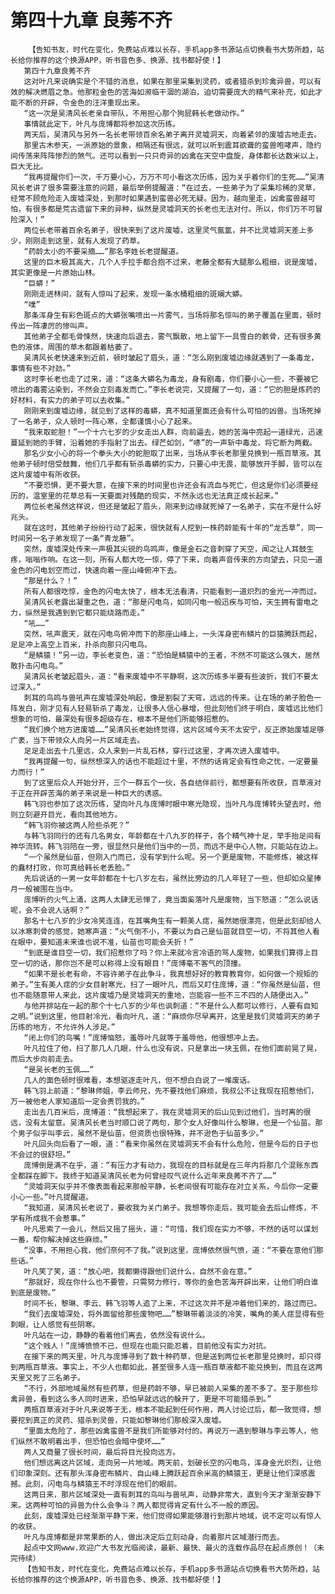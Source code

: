 # 第四十九章 良莠不齐
        【告知书友，时代在变化，免费站点难以长存，手机app多书源站点切换看书大势所趋，站长给你推荐的这个换源APP，听书音色多、换源、找书都好使！】
       第四十九章良莠不齐
       这对叶凡来说确实是个不错的消息，如果在那里采集到灵药，或者猎杀到珍禽异兽，可以有效的解决燃眉之急。他那粒金色的苦海如濒临干涸的湖泊，迫切需要庞大的精气来补充，如此才能不断的开辟，令金色的汪洋重现出来。
       “这一次是吴清风长老亲自带队，不用担心那个狗屁韩长老做动作。”
       事情就此定下，叶凡与庞博都将参加这次历练。
       两天后，吴清风与另外一名长老带领百余名弟子离开灵墟洞天，向着紧邻的废墟古地走去。
       那里古木参天，一派原始的景象，相隔还有很远，就可以听到震耳欲聋的蛮兽咆哮声，隐约间传荡来阵阵惨烈的煞气。还可以看到一只只奇异的凶禽在天空中盘旋，身体都长达数米以上，巨大无比。
       “我再提醒你们一次，千万要小心，万万不可小看这次历练，因为关乎着你们的生死……”吴清风长老讲了很多需要注意的问题，最后举例提醒道：“在过去，一些弟子为了采集珍稀的灵草，经常不顾危险走入废墟深处，到那时如果遇到蛮兽必死无疑。因为，越向里走，凶禽蛮兽越可怕，有很多都是荒古遗留下来的异种，纵然是灵墟洞天的长老也无法对付。所以，你们万不可冒险深入！”
       两位长老带着百余名弟子，很快来到了这片废墟，这里灵气氤氲，并不比灵墟洞天差上多少，刚刚走到这里，就有人发现了药草。
       “药龄太小的不要采摘……”那名李姓长老提醒道。
       这里的巨木极其高大，几个人手拉手都合抱不过来，老藤全都有大腿那么粗细，说是废墟，其实更像是一片原始山林。
       “巨蟒！”
       刚刚走进林间，就有人惊叫了起来，发现一条水桶粗细的斑斓大蟒。
       “噗”
       那条浑身生有彩色斑点的大蟒张嘴喷出一片雾气，当场将那名惊叫的弟子覆盖在里面，顿时传出一阵凄厉的惨叫声。
       其他弟子全都毛骨悚然，快速向后退去，雾气飘散，地上留下一具雪白的骸骨，还有很多黄色的液体，周围的草木都跟着枯萎了。
       吴清风长老快速来到近前，顿时皱起了眉头，道：“怎么刚到废墟边缘就遇到了一条毒龙，事情有些不对劲。”
       这时李长老也走了过来，道：“这条大蟒名为毒龙，身有剧毒，你们要小心一些，不要被它喷出的毒雾沾染到，不然会立刻毒发而亡。”李长老说完，又提醒了一句，道：“它的胆是炼药的好材料，有实力的弟子可以去收集。”
       刚刚来到废墟边缘，就见到了这样的毒蟒，真不知道里面还会有什么可怕的凶兽。当场死掉了一名弟子，众人顿时一阵心寒，全都谨慎小心了起来。
       “我来取蛇胆！”一个十六七岁的少女走出人群，向前逼去，她的苦海中亮起一道绿光，迅速蔓延到她的手臂，沿着她的手指射了出去。绿芒如剑，“哧”的一声斩中毒龙，将它断为两截。
       那名少女小心的将一个拳头大小的蛇胆取了出来，当场从李长老那里兑换到一瓶百草液。其他弟子顿时倍受鼓舞，他们几乎都有斩杀毒蟒的实力，只要心中无畏，能够放开手脚，皆可以在这片废墟中有所收获。
       “不要恐惧，更不要大意，在接下来的时间里也许还会有流血与死亡，但这是你们必须要经历的，温室里的花草总有一天要面对残酷的现实，不然永远也无法真正成长起来。”
       两位长老虽然这样说，但还是皱起了眉头，刚来到边缘就死掉了一名弟子，实在不是什么好兆头。
       就在这时，其他弟子纷纷行动了起来，很快就有人挖到一株药龄能有十年的“龙舌草”，同一时间另一名子弟发现了一条“青龙藤”。
       突然，废墟深处传来一声极其尖锐的鸟鸣声，像是金石之音刺穿了天空，闻之让人耳鼓生疼，嗡嗡作响。在这一刻，所有人都大吃一惊，停了下来，向着声音传来的方向望去，只见一道金色的闪电划空而过，快速向着一座山峰俯冲下去。
       “那是什么？！”
       所有人都很吃惊，金色的闪电太快了，根本无法看清，只能看到一道炽烈的金光一冲而过。
       吴清风长老露出凝重之色，道：“那是闪电鸟，如同闪电一般迅疾与可怕，天生拥有雷电之力，纵然是我遇到到它都只能绕路而走。”
       “吼……”
       突然，吼声震天，就在闪电鸟俯冲而下的那座山峰上，一头浑身密布鳞片的巨猿腾跃而起，足足冲上高空上百米，扑杀向那只闪电鸟。
       “是鳞猿！”另一边，李长老变色，道：“恐怕是鳞猿中的王者，不然不可能这么强大，居然敢扑击闪电鸟。”
       吴清风长老皱起眉头，道：“看来废墟中不平静啊，这次历练多半要有些波折，我们不要太过深入。”
       刺耳的鸟鸣与兽吼声在废墟深处响起，像是割裂了天穹，远远的传来。让在场的弟子脸色一阵发白，刚才见有人轻易斩杀了毒龙，让很多人信心暴增，但此刻他们终于明白，废墟远比他们想象的可怕，最深处有很多超级存在，根本不是他们所能够招惹的。
       “我们换个地方进废墟……”吴清风长老始终觉得，这片区域今天不太安宁，反正原始废墟足够广袤，当下带领众人向另一片区域走去。
       足足走出去十几里远，众人来到一片乱石林，穿行过这里，才再次进入废墟中。
       “我再提醒一句，纵然想深入的话也不能超过十里，不然的话肯定会有性命之忧，一定要量力而行！”
       到了这里后众人开始分开，三个一群五个一伙，各自结伴前行，都想要有所收获，百草液对于正在开辟苦海的弟子来说是一种巨大的诱惑。
       韩飞羽也参加了这次历练，望向叶凡与庞博时眼中寒光隐现，当叶凡与庞博转头望去时，他则立刻避开目光，看向其他地方。
       “韩飞羽你被这两人险些杀死？”
       与韩飞羽同行的还有几名男女，年龄都在十八九岁的样子，各个精气神十足，举手抬足间有神华流转。韩飞羽陪在一旁，很显然只是他们当中的一员，而远不是中心人物，只能站在边上。
       “一个虽然是仙苗，但刚入门而已，没有学到什么呢。另一个更是废物，不能修炼，被这样的蠢材打败，你可真给韩长老丢脸。”
       先后说话的一男一女年龄都在十七八岁左右，虽然比旁边的几人年轻了一些，但却如众星捧月一般被围在当中。
       庞博听的火气上涌，这两人太肆无忌惮了，竟当面奚落叶凡是废物，当下怒道：“怎么说话呢，会不会说人话啊？”
       那名十七八岁的少女冷笑连连，在其嘴角生有一颗美人痣，虽然她很漂亮，但是此刻却给人以冰寒刺骨的感觉，她寒声道：“火气倒不小，不要以为自己是仙苗就目空一切，不将其他人看在眼中，要知道未来谁也说不准，仙苗也可能会夭折！”
       “到底是谁目空一切，我们招惹你了吗？你上来就冷言冷语的骂人废物，如果我们算得上目空一切的话，那你岂不是可以称得上没有眼目！”庞博毫不客气的顶撞。
       “如果不是长老有命，不容许弟子在此争斗，我真想好好的教育教育你，如何做一个规矩的弟子。”生有美人痣的少女目射寒光，扫了一眼叶凡，而后又盯住庞博，道：“你虽然是仙苗，但也不能随意带人来此，这片废墟乃是灵墟洞天的重地，岂能容一些不三不四的人随便出入。”
       与他并排站在一起的那个十七八岁的少年也讽刺道：“不是什么人都可以修行，人要有自知之明。”说到这里，他目射冷光，看向叶凡，道：“麻烦你尽早离开，这里是我们灵墟洞天的弟子历练的地方，不允许外人涉足。”
       “闭上你们的鸟嘴！”庞博恼怒，羞辱叶凡就等于羞辱他，他很想冲上去。
       叶凡拉住了他，扫了那几人几眼，什么也没有说，只是拿出一块玉佩，在他们面前晃了晃，而后大步向前走去。
       “是吴长老的玉佩……”
       几人的面色顿时很难看，本想驱逐走叶凡，但不想白白说了一堆废话。
       韩飞羽上前道：“黎琳师姐，李云师兄，先不要找他们麻烦，我叔公不让我现在招惹他们，万一被他老人家知道后一定会责罚我的。”
       走出去几百米后，庞博道：“我想起来了，我在灵墟洞天的后山见到过他们，当时离的很远，没有太留意。吴清风长老当时顺口说了两句，那个女人好像叫什么黎琳，也是一个仙苗。那个男子似乎叫李云，虽然不是仙苗，但资质也很特殊，并不逊色于仙苗多少。”
       叶凡回头向后看了一眼，道：“看来你虽然在灵墟洞天不会有什么危险，但是今后的日子也不会过的很舒坦。”
       庞博倒是满不在乎，道：“有压力才有动力，我现在的目标就是在三年内将那几个混账东西全都踩在脚下。我终于知道吴清风长老为何曾经叹气说什么近年来良莠不齐了……”
       “灵墟洞天似乎并不像表面看起来那般平静，长老间很有可能存在对立关系，今后你一定要小心一些。”叶凡提醒道。
       “我知道，吴清风长老说了，要收我为关门弟子。我想等你走后，我可能会去后山修炼，不学有所成我不会惹事。”
       叶凡思索了一会儿，然后又摇了摇头，道：“可惜，我们现在实力不够，不然的话可以谋划一番，帮你解决掉这些麻烦。”
       “没事，不用担心我，他们奈何不了我。”说到这里，庞博依然很气愤，道：“不要在意他们那些话。”
       叶凡笑了笑，道：“放心吧，我都懒得跟他们说什么，自然不会在意。”
       “那就好，现在你什么也不要管，只需努力修行，等你的金色苦海开辟出来，让他们明白谁到底是废物。”
       时间不长，黎琳、李云、韩飞羽等人追了上来，不过这次并不是冲着他们来的，路过而已。
       “我们去废墟深处，将外面留给那些废物吧……”黎琳带着淡淡的冷笑，嘴角的美人痣显得有些刺眼，让人感觉有些阴寒。
       叶凡站在一边，静静的看着他们离去，依然没有说什么。
       “这个贱人！”庞博愤愤不已，但现在也能只能忍着，目前他没有实力对抗。
       在接下来的两天里，叶凡与庞博寻到了数十种药草，但是送到两位长老那里兑换时，却只得到两瓶百草液。事实上，不少人也都如此，甚至很多人连一瓶百草液都不能兑换到，而且在这两天里又死了三名弟子。
       “不行，外部地域虽然有些药草，但是药龄不够，早已被前人采集的差不多了。至于那些珍禽异兽，看到这么多人同时进来，恐怕早就远远的躲开了，更是不可能猎杀到。”
       两瓶百草液对于叶凡来说等于无，根本不能起到任何作用，两人讨论过后，都一致觉得，想要挖到真正的灵药、猎杀到灵兽，只能如黎琳他们那般深入废墟。
       “里面太危险了，那些凶禽蛮兽不是我们所能够对付的。再说万一遇到黎琳与李云等人，他们纵然不敢明着出手，但恐怕也会暗中使坏……”
       两人又商量了很长时间，最后将目光投向远方。
       他们想远离这片区域，走向另一片地域。两天前，划破长空的闪电鸟，浑身金光炽烈，让他们印象深刻。还有那头浑身密布鳞片、自山峰上腾跃起百余米高的鳞猿王，更是让他们深感震撼。此刻，闪电鸟与鳞猿王不时浮现在他们的眼前。
       这两日来，那片区域深处一直有刺耳的鸟叫与兽吼声，动静非常大，直到今天才渐渐安静下来。这两种可怕的异兽为什么会争斗？两人都觉得肯定有什么不一般的原因。
       此刻，废墟深处已经渐渐平静下来，他们觉得如果能够潜行到那片地域，说不定可以有惊人的收获。
       叶凡与庞博都是非常果断的人，做出决定后立刻动身，向着那片区域潜行而去。
       起点中文网www.欢迎广大书友光临阅读，最新、最快、最火的连载作品尽在起点原创！（未完待续）
       【告知书友，时代在变化，免费站点难以长存，手机app多书源站点切换看书大势所趋，站长给你推荐的这个换源APP，听书音色多、换源、找书都好使！】